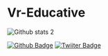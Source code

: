 # Vr-Educative

![Github stats 2](https://github-readme-stats.vercel.app/api?username=kullanıcıadınız&show_icons=true&theme=radical)

[![Github Badge](https://img.shields.io/badge/-Github-000?style=quare&labelColor=000&logo=Github&logoColor=white&link=link)](link) 
[![Twiiter Badge](https://img.shields.io/badge/-Twitter-C13584?style=flat-quare&labelColor=C13584&logo=Twitter&logoColor=white&link=link)](link)
